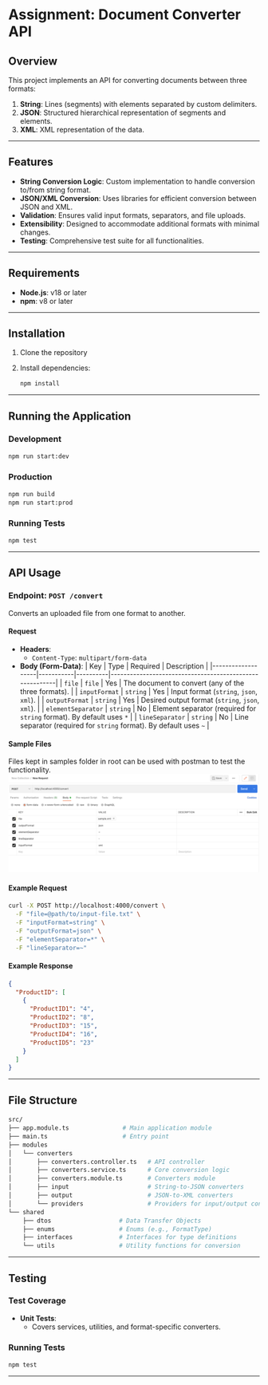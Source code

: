 # Assignment: Document Converter API

## Overview

This project implements an API for converting documents between three formats:

1. **String**: Lines (segments) with elements separated by custom delimiters.
2. **JSON**: Structured hierarchical representation of segments and elements.
3. **XML**: XML representation of the data.

---

## Features

- **String Conversion Logic**: Custom implementation to handle conversion to/from string format.
- **JSON/XML Conversion**: Uses libraries for efficient conversion between JSON and XML.
- **Validation**: Ensures valid input formats, separators, and file uploads.
- **Extensibility**: Designed to accommodate additional formats with minimal changes.
- **Testing**: Comprehensive test suite for all functionalities.

---

## Requirements

- **Node.js**: v18 or later
- **npm**: v8 or later

---

## Installation

1. Clone the repository

2. Install dependencies:
   ```bash
   npm install
   ```

---

## Running the Application

### Development

```bash
npm run start:dev
```

### Production

```bash
npm run build
npm run start:prod
```

### Running Tests

```bash
npm test
```

---

## API Usage

### Endpoint: **`POST /convert`**

Converts an uploaded file from one format to another.

#### **Request**

- **Headers**:
  - `Content-Type`: `multipart/form-data`
- **Body (Form-Data)**:
  | Key | Type | Required | Description |
  |-------------------|-----------|----------|---------------------------------------------------------|
  | `file` | `file` | Yes | The document to convert (any of the three formats). |
  | `inputFormat` | `string` | Yes | Input format (`string`, `json`, `xml`). |
  | `outputFormat` | `string` | Yes | Desired output format (`string`, `json`, `xml`). |
  | `elementSeparator` | `string` | No | Element separator (required for `string` format). By default uses `*` |
  | `lineSeparator` | `string` | No | Line separator (required for `string` format). By default uses `~` |

#### **Sample Files**

Files kept in samples folder in root can be used with postman to test the functionality.
![Screenshot of the API Response](./samples/postman-screenshot.png)

#### **Example Request**

```bash
curl -X POST http://localhost:4000/convert \
  -F "file=@path/to/input-file.txt" \
  -F "inputFormat=string" \
  -F "outputFormat=json" \
  -F "elementSeparator=*" \
  -F "lineSeparator=~"
```

#### **Example Response**

```json
{
  "ProductID": [
    {
      "ProductID1": "4",
      "ProductID2": "8",
      "ProductID3": "15",
      "ProductID4": "16",
      "ProductID5": "23"
    }
  ]
}
```

---

## File Structure

```bash
src/
├── app.module.ts               # Main application module
├── main.ts                     # Entry point
├── modules
│   └── converters
│       ├── converters.controller.ts   # API controller
│       ├── converters.service.ts      # Core conversion logic
│       ├── converters.module.ts       # Converters module
│       ├── input                      # String-to-JSON converters
│       ├── output                     # JSON-to-XML converters
│       └── providers                  # Providers for input/output converters
└── shared
    ├── dtos                   # Data Transfer Objects
    ├── enums                  # Enums (e.g., FormatType)
    ├── interfaces             # Interfaces for type definitions
    └── utils                  # Utility functions for conversion
```

---

## Testing

### Test Coverage

- **Unit Tests**:
  - Covers services, utilities, and format-specific converters.

### Running Tests

```bash
npm test
```

---
